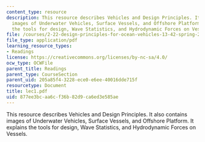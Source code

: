 ```yaml
---
content_type: resource
description: This resource describes Vehicles and Design Principles. It also contains
  images of Underwater Vehicles, Surface Vessels, and Offshore Platform. It explains
  the tools for design, Wave Statistics, and Hydrodynamic Forces on Vessels.
file: /courses/2-22-design-principles-for-ocean-vehicles-13-42-spring-2005/877ee3bcaa6cf36b82d9ca6ed3e585ae_lec1.pdf
file_type: application/pdf
learning_resource_types:
- Readings
license: https://creativecommons.org/licenses/by-nc-sa/4.0/
ocw_type: OCWFile
parent_title: Readings
parent_type: CourseSection
parent_uid: 205a85f4-3228-ece0-e6ee-40016dde715f
resourcetype: Document
title: lec1.pdf
uid: 877ee3bc-aa6c-f36b-82d9-ca6ed3e585ae
---
```

This resource describes Vehicles and Design Principles. It also contains images of Underwater Vehicles, Surface Vessels, and Offshore Platform. It explains the tools for design, Wave Statistics, and Hydrodynamic Forces on Vessels.
